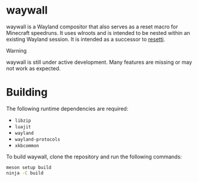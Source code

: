 # waywall

waywall is a Wayland compositor that also serves as a reset macro for Minecraft
speedruns. It uses wlroots and is intended to be nested within an existing
Wayland session. It is intended as a successor to [resetti](https://github.com/tesselslate/resetti).

> [!WARNING]
> waywall is still under active development. Many features are missing or may
> not work as expected.

# Building

The following runtime dependencies are required:

 - `libzip`
 - `luajit`
 - `wayland`
 - `wayland-protocols`
 - `xkbcommon`

To build waywall, clone the repository and run the following commands:

```sh
meson setup build
ninja -C build
```
